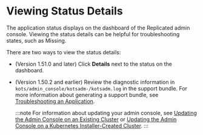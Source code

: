 # Viewing Status Details

The application status displays on the dashboard of the Replicated admin console. Viewing the status details can be helpful for troubleshooting states, such as Missing.

There are two ways to view the status details:

- (Version 1.51.0 and later) Click **Details** next to the status on the dashboard.
- (Version 1.50.2 and earlier) Review the diagnostic information in `kots/admin_console/kotsadm-/kotsadm.log` in the support bundle. For more information about generating a support bundle, see [Troubleshooting an Application](troubleshooting-an-app).

  :::note
  For information about updating your admin console, see [Updating the Admin Console on an Existing Cluster](updating-existing-cluster) or [Updating the Admin Console on a Kubernetes Installer-Created Cluster](updating-embedded-cluster).
  :::
